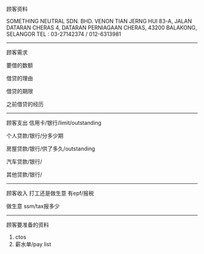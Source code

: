 顾客资料

SOMETHING NEUTRAL SDN. BHD. 
VENON TIAN JERNG HUI 83-A, JALAN DATARAN CHERAS 4, DATARAN PERNIAGAAN CHERAS, 43200 BALAKONG, SELANGOR TEL : 03-27142374 / 012-6313981

-----------------
顾客需求


要借的数额

借贷的理由

借贷的期限

之前借贷的经历


--------------
顾客支出
信用卡/银行/limit/outstanding


个人贷款/银行/分多少期

房屋贷款/银行/供了多久/outstanding

汽车贷款/银行/


其他贷款/银行/

-----------
顾客收入
打工还是做生意
有epf/报税

做生意 ssm/tax报多少

-------
顾客要准备的资料
1. ctos
2. 薪水单/pay list




